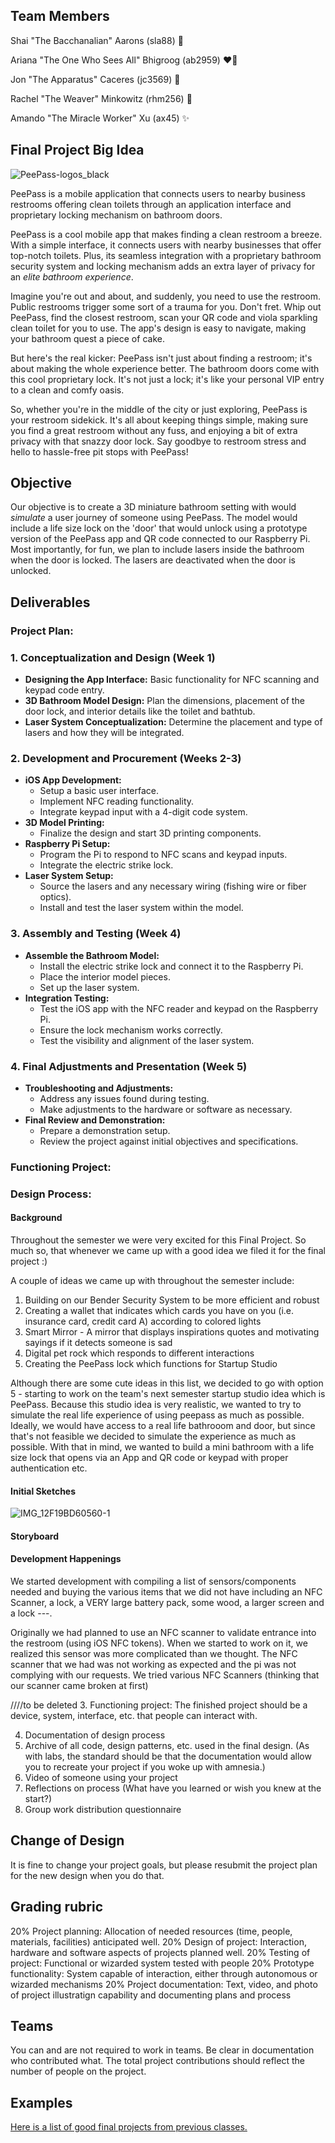 ## Team Members

Shai "The Bacchanalian" Aarons (sla88) 🕺

Ariana "The One Who Sees All" Bhigroog (ab2959) ❤️‍🔥

Jon "The Apparatus" Caceres (jc3569) 🚀

Rachel "The Weaver" Minkowitz (rhm256) 🍄

Amando "The Miracle Worker" Xu (ax45) ✨

## Final Project Big Idea
![PeePass-logos_black](https://github.com/ironclock/Developing-and-Designing-Interactive-Devices/assets/82296790/25d9c15c-d581-4b26-b052-30df17db408d)

PeePass is a mobile application that connects users to nearby business restrooms offering clean toilets through an application interface and proprietary locking mechanism on bathroom doors. 

PeePass is a cool mobile app that makes finding a clean restroom a breeze. With a simple interface, it connects users with nearby businesses that offer top-notch toilets. Plus, its seamless integration with a proprietary bathroom security system and locking mechanism adds an extra layer of privacy for an *elite bathroom experience*.

Imagine you're out and about, and suddenly, you need to use the restroom. Public restrooms trigger some sort of a trauma for you. Don't fret. Whip out PeePass, find the closest restroom, scan your QR code and viola sparkling clean toilet for you to use. The app's design is easy to navigate, making your bathroom quest a piece of cake.

But here's the real kicker: PeePass isn't just about finding a restroom; it's about making the whole experience better. The bathroom doors come with this cool proprietary lock. It's not just a lock; it's like your personal VIP entry to a clean and comfy oasis.

So, whether you're in the middle of the city or just exploring, PeePass is your restroom sidekick. It's all about keeping things simple, making sure you find a great restroom without any fuss, and enjoying a bit of extra privacy with that snazzy door lock. Say goodbye to restroom stress and hello to hassle-free pit stops with PeePass!

## Objective

Our objective is to create a 3D miniature bathroom setting with would *simulate* a user journey of someone using PeePass. The model would include a life size lock on the 'door' that would unlock using a prototype version of the PeePass app and QR code connected to our Raspberry Pi. Most importantly, for fun, we plan to include lasers inside the bathroom when the door is locked. The lasers are deactivated when the door is unlocked.

## Deliverables

### Project Plan:

### 1. Conceptualization and Design (Week 1)

- **Designing the App Interface:** Basic functionality for NFC scanning and keypad code entry.
- **3D Bathroom Model Design:** Plan the dimensions, placement of the door lock, and interior details like the toilet and bathtub.
- **Laser System Conceptualization:** Determine the placement and type of lasers and how they will be integrated.

### 2. Development and Procurement (Weeks 2-3)

- **iOS App Development:**
    - Setup a basic user interface.
    - Implement NFC reading functionality.
    - Integrate keypad input with a 4-digit code system.
- **3D Model Printing:**
    - Finalize the design and start 3D printing components.
- **Raspberry Pi Setup:**
    - Program the Pi to respond to NFC scans and keypad inputs.
    - Integrate the electric strike lock.
- **Laser System Setup:**
    - Source the lasers and any necessary wiring (fishing wire or fiber optics).
    - Install and test the laser system within the model.

### 3. Assembly and Testing (Week 4)

- **Assemble the Bathroom Model:**
    - Install the electric strike lock and connect it to the Raspberry Pi.
    - Place the interior model pieces.
    - Set up the laser system.
- **Integration Testing:**
    - Test the iOS app with the NFC reader and keypad on the Raspberry Pi.
    - Ensure the lock mechanism works correctly.
    - Test the visibility and alignment of the laser system.

### 4. Final Adjustments and Presentation (Week 5)

- **Troubleshooting and Adjustments:**
    - Address any issues found during testing.
    - Make adjustments to the hardware or software as necessary.
- **Final Review and Demonstration:**
    - Prepare a demonstration setup.
    - Review the project against initial objectives and specifications.

 ### Functioning Project:

 ### Design Process:

 #### Background
Throughout the semester we were very excited for this Final Project. So much so, that whenever we came up with a good idea we filed it for the final project :) 

A couple of ideas we came up with throughout the semester include:
1. Building on our Bender Security System to be more efficient and robust
2. Creating a wallet that indicates which cards you have on you (i.e. insurance card, credit card A) according to colored lights
3. Smart Mirror - A mirror that displays inspirations quotes and motivating sayings if it detects someone is sad
4. Digital pet rock which responds to different interactions
5. Creating the PeePass lock which functions for Startup Studio

Although there are some cute ideas in this list, we decided to go with option 5 - starting to work on the team's next semester startup studio idea which is PeePass. Because this studio idea is very realistic, we wanted to try to simulate the real life experience of using peepass as much as possible. Ideally, we would have access to a real life bathrooom and door, but since that's not feasible we decided to simulate the experience as much as possible. With that in mind, we wanted to build a mini bathroom with a life size lock that opens via an App and QR code or keypad with proper authentication etc.

#### Initial Sketches

![IMG_12F19BD60560-1](https://github.com/ironclock/Developing-and-Designing-Interactive-Devices/assets/82296790/c7f373de-6605-419f-bf7d-c694d51dec25)

#### Storyboard

#### Development Happenings
We started development with compiling a list of sensors/components needed and buying the various items that we did not have including an NFC Scanner, a lock, a VERY large battery pack, some wood, a larger screen and a lock ---. 

Originally we had planned to use an NFC scanner to validate entrance into the restroom (using iOS NFC tokens). When we started to work on it, we realized this sensor was more complicated than we thought. The NFC scanner that we had was not working as expected and the pi was not complying with our requests. We tried various NFC Scanners (thinking that our scanner came broken at first) 


////to be deleted
3. Functioning project: The finished project should be a device, system, interface, etc. that people can interact with.

4. Documentation of design process
5. Archive of all code, design patterns, etc. used in the final design. (As with labs, the standard should be that the documentation would allow you to recreate your project if you woke up with amnesia.)
6. Video of someone using your project
7. Reflections on process (What have you learned or wish you knew at the start?)
8. Group work distribution questionnaire

## Change of Design

It is fine to change your project goals, but please resubmit the project plan for the new design when you do that.

## Grading rubric

20% Project planning: Allocation of needed resources (time, people, materials, facilities) anticipated well.
20% Design of project: Interaction, hardware and software aspects of projects planned well.
20% Testing of project: Functional or wizarded system tested with people
20% Prototype functionality: System capable of interaction, either through autonomous or wizarded mechanisms
20% Project documentation: Text, video, and photo of project illustratign capability and documenting plans and process

## Teams

You can and are not required to work in teams. Be clear in documentation who contributed what. The total project contributions should reflect the number of people on the project.

## Examples

[Here is a list of good final projects from previous classes.](https://github.com/FAR-Lab/Developing-and-Designing-Interactive-Devices/wiki/Previous-Final-Projects)

